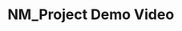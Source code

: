 # NM_Project Demo Video

[Click here to watch the demo video]:(https://drive.google.com/file/d/1RvGehvdBqWENGHSwJwjJhSoL3rct39sF/view?usp=drive_link)

